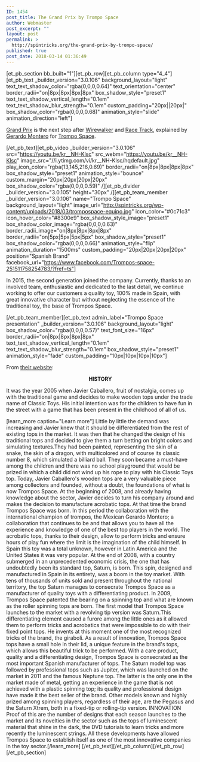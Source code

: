 ```yaml
---
ID: 1454
post_title: The Grand Prix by Trompo Space
author: Webmaster
post_excerpt: ""
layout: post
permalink: >
  http://spintricks.org/the-grand-prix-by-trompo-space/
published: true
post_date: 2018-03-14 01:36:49
---
```

[et_pb_section bb_built="1"][et_pb_row][et_pb_column type="4_4"][et_pb_text _builder_version="3.0.106" background_layout="light" text_text_shadow_color="rgba(0,0,0,0.64)" text_orientation="center" border_radii="on|8px|8px|8px|8px" box_shadow_style="preset1" text_text_shadow_vertical_length="0.1em" text_text_shadow_blur_strength="0.1em" custom_padding="20px||20px|" box_shadow_color="rgba(0,0,0,0.68)" animation_style="slide" animation_direction="left"]

<a href="/tag/grand-prix">Grand Prix</a> is the next step after <a href="/tag/wirewalker">Wirewalker</a> and <a href="/tag/race-track">Race Track</a>, explained by <a href="/tag/g.montero">Gerardo Montero</a> for <a href="/project-category/trompo-space">Trompo Space</a>.

[/et_pb_text][et_pb_video _builder_version="3.0.106" src="https://youtu.be/kr__NH-Klsc" src_webm="https://youtu.be/kr__NH-Klsc" image_src="//i.ytimg.com/vi/kr__NH-Klsc/hqdefault.jpg" play_icon_color="rgba(13,145,216,0.69)" border_radii="on|8px|8px|8px|8px" box_shadow_style="preset1" animation_style="bounce" custom_margin="20px|20px|20px|20px" box_shadow_color="rgba(0,0,0,0.59)" /][et_pb_divider _builder_version="3.0.105" height="30px" /][et_pb_team_member _builder_version="3.0.106" name="Trompo Space" background_layout="light" image_url="http://spintricks.org/wp-content/uploads/2018/03/trompospace-equipo.jpg" icon_color="#0c71c3" icon_hover_color="#8300e9" box_shadow_style_image="preset1" box_shadow_color_image="rgba(0,0,0,0.63)" border_radii_image="on|8px|8px|8px|8px" border_radii="on|5px|5px|5px|5px" box_shadow_style="preset1" box_shadow_color="rgba(0,0,0,0.66)" animation_style="flip" animation_duration="1500ms" custom_padding="20px|20px|20px|20px" position="Spanish Brand" facebook_url="https://www.facebook.com/Trompos-space-251511758254783/?fref=ts"]

In 2015, the second generation joined the company. Currently, thanks to an involved team, enthusiastic and dedicated to the last detail, we continue working to offer our customers a quality toy, 100% made in Spain, with great innovative character but without neglecting the essence of the traditional toy, the base of Trompos Space.

[/et_pb_team_member][et_pb_text admin_label="Trompo Space presentation" _builder_version="3.0.106" background_layout="light" box_shadow_color="rgba(0,0,0,0.57)" text_font_size="16px" border_radii="on|8px|8px|8px|8px" text_text_shadow_vertical_length="0.1em" text_text_shadow_blur_strength="0.1em" box_shadow_style="preset1" animation_style="fade" custom_padding="10px|10px|10px|10px"]

From <a href="http://tromposspace.eu/">their website</a>:
<p style="text-align: center;"><strong>HISTORY</strong></p>
It was the year 2005 when Javier Caballero, fruit of nostalgia, comes up with the traditional game and decides to make wooden tops under the trade name of Classic Toys. His initial intention was for the children to have fun in the street with a game that has been present in the childhood of all of us.

[learn_more caption="Learn more"] Little by little the demand was increasing and Javier knew that it should be differentiated from the rest of existing tops in the market. It was then that he changed the design of his traditional tops and decided to give them a turn betting on bright colors and simulating textures.They had been painted, representing the skin of a snake, the skin of a dragon, with multicolored and of course its classic number 8, which simulated a billiard ball. They soon became a must-have among the children and there was no school playground that would be prized in which a child did not wind up his rope to play with his Classic Toys top. Today, Javier Caballero's wooden tops are a very valuable piece among collectors and founded, without a doubt, the foundations of what is now Trompos Space. At the beginning of 2008, and already having knowledge about the sector, Javier decides to turn his company around and makes the decision to manufacture acrobatic tops. At that time the brand Trompos Space was born. In this period the collaboration with the international champion of trompos, the Mexican Gerardo Montero; a collaboration that continues to be and that allows you to have all the experience and knowledge of one of the best top players in the world. The acrobatic tops, thanks to their design, allow to perform tricks and ensure hours of play fun where the limit is the imagination of the child himself. In Spain this toy was a total unknown, however in Latin America and the United States it was very popular. At the end of 2008, with a country submerged in an unprecedented economic crisis, the one that has undoubtedly been its standard top, Saturn, is born. This spin, designed and manufactured in Spain in its entirety, was a boom in the toy market. With tens of thousands of units sold and present throughout the national territory, the top Saturn manages to consecrate Trompos Space as a manufacturer of quality toys with a differentiating product. In 2009, Trompos Space patented the bearing on a spinning top and what are known as the roller spinning tops are born. The first model that Trompos Space launches to the market with a revolving tip version was Saturn.This differentiating element caused a furore among the little ones as it allowed them to perform tricks and acrobatics that were impossible to do with their fixed point tops. He invents at this moment one of the most recognized tricks of the brand, the giraboli. As a result of innovation, Trompos Space tops have a small hole in their lid, a unique feature in the brand's tops, which allows this beautiful trick to be performed. With a care product, quality and a differentiating design, Trompos Space is consecrated as the most important Spanish manufacturer of tops. The Saturn model top was followed by professional tops such as Jupiter, which was launched on the market in 2011 and the famous Neptune top. The latter is the only one in the market made of metal, getting an experience in the game that is not achieved with a plastic spinning top; its quality and professional design have made it the best seller of the brand. Other models known and highly prized among spinning players, regardless of their age, are the Pegasus and the Saturn Xtrem, both in a fixed-tip or rolling-tip version. INNOVATION Proof of this are the number of designs that each season launches to the market and its novelties in the sector such as the tops of luminescent material that shine in the dark, the DVD tutorials to learn tricks and more recently the luminescent strings. All these developments have allowed Trompos Space to establish itself as one of the most innovative companies in the toy sector.[/learn_more] [/et_pb_text][/et_pb_column][/et_pb_row][/et_pb_section]